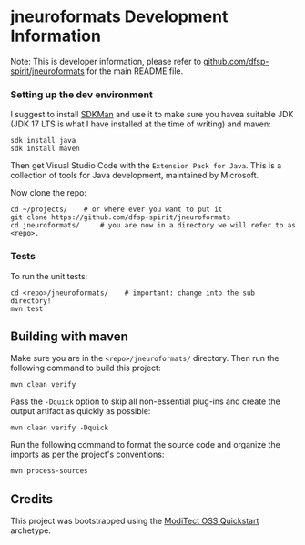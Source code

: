 # jneuroformats Development Information

Note: This is developer information, please refer to [github.com/dfsp-spirit/jneuroformats](https://github.com/dfsp-spirit/jneuroformats) for the main README file.


### Setting up the dev environment

I suggest to install [SDKMan](https://sdkman.io/) and use it to make sure you havea suitable JDK (JDK 17 LTS is what I have installed at the time of writing) and maven:

```shell
sdk install java
sdk install maven
```

Then get Visual Studio Code with the `Extension Pack for Java`. This is a collection of tools for Java development, maintained by Microsoft.

Now clone the repo:

```shell
cd ~/projects/    # or where ever you want to put it
git clone https://github.com/dfsp-spirit/jneuroformats
cd jneuroformats/     # you are now in a directory we will refer to as <repo>.
```



### Tests

To run the unit tests:

```shell
cd <repo>/jneuroformats/    # important: change into the sub directory!
mvn test
```



## Building with maven

Make sure you are in the `<repo>/jneuroformats/` directory. Then run the following command to build this project:

```
mvn clean verify
```

Pass the `-Dquick` option to skip all non-essential plug-ins and create the output artifact as quickly as possible:

```
mvn clean verify -Dquick
```

Run the following command to format the source code and organize the imports as per the project's conventions:

```
mvn process-sources
```


## Credits

This project was bootstrapped using the [ModiTect OSS Quickstart](https://github.com/moditect/oss-quickstart) archetype.
